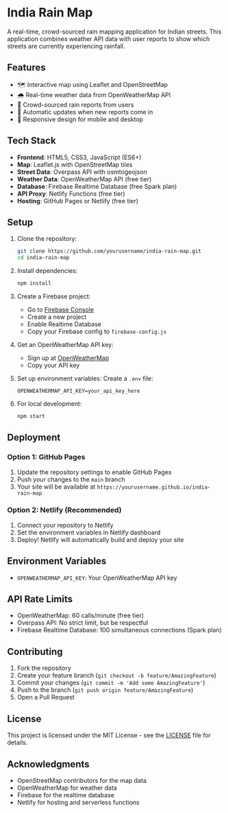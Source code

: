 # India Rain Map

A real-time, crowd-sourced rain mapping application for Indian streets. This application combines weather API data with user reports to show which streets are currently experiencing rainfall.

## Features

- 🗺️ Interactive map using Leaflet and OpenStreetMap
- 🌧️ Real-time weather data from OpenWeatherMap API
- 👥 Crowd-sourced rain reports from users
- 🔄 Automatic updates when new reports come in
- 📱 Responsive design for mobile and desktop

## Tech Stack

- **Frontend**: HTML5, CSS3, JavaScript (ES6+)
- **Map**: Leaflet.js with OpenStreetMap tiles
- **Street Data**: Overpass API with osmtogeojson
- **Weather Data**: OpenWeatherMap API (free tier)
- **Database**: Firebase Realtime Database (free Spark plan)
- **API Proxy**: Netlify Functions (free tier)
- **Hosting**: GitHub Pages or Netlify (free tier)

## Setup

1. Clone the repository:
   ```bash
   git clone https://github.com/yourusername/india-rain-map.git
   cd india-rain-map
   ```

2. Install dependencies:
   ```bash
   npm install
   ```

3. Create a Firebase project:
   - Go to [Firebase Console](https://console.firebase.google.com/)
   - Create a new project
   - Enable Realtime Database
   - Copy your Firebase config to `firebase-config.js`

4. Get an OpenWeatherMap API key:
   - Sign up at [OpenWeatherMap](https://openweathermap.org/api)
   - Copy your API key

5. Set up environment variables:
   Create a `.env` file:
   ```
   OPENWEATHERMAP_API_KEY=your_api_key_here
   ```

6. For local development:
   ```bash
   npm start
   ```

## Deployment

### Option 1: GitHub Pages

1. Update the repository settings to enable GitHub Pages
2. Push your changes to the `main` branch
3. Your site will be available at `https://yourusername.github.io/india-rain-map`

### Option 2: Netlify (Recommended)

1. Connect your repository to Netlify
2. Set the environment variables in Netlify dashboard
3. Deploy! Netlify will automatically build and deploy your site

## Environment Variables

- `OPENWEATHERMAP_API_KEY`: Your OpenWeatherMap API key

## API Rate Limits

- OpenWeatherMap: 60 calls/minute (free tier)
- Overpass API: No strict limit, but be respectful
- Firebase Realtime Database: 100 simultaneous connections (Spark plan)

## Contributing

1. Fork the repository
2. Create your feature branch (`git checkout -b feature/AmazingFeature`)
3. Commit your changes (`git commit -m 'Add some AmazingFeature'`)
4. Push to the branch (`git push origin feature/AmazingFeature`)
5. Open a Pull Request

## License

This project is licensed under the MIT License - see the [LICENSE](LICENSE) file for details.

## Acknowledgments

- OpenStreetMap contributors for the map data
- OpenWeatherMap for weather data
- Firebase for the realtime database
- Netlify for hosting and serverless functions 